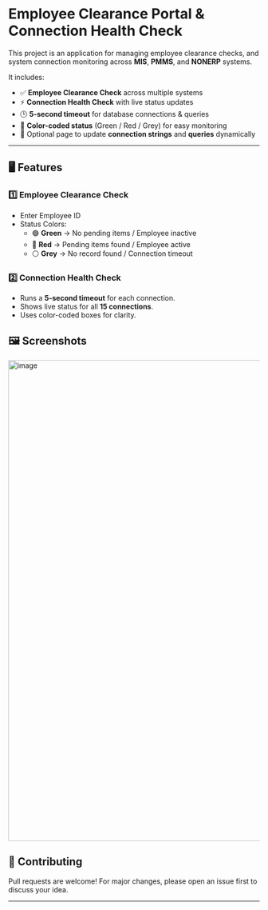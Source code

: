 
# Employee Clearance Portal & Connection Health Check

This project is an application for managing employee clearance checks, and system connection monitoring across **MIS**, **PMMS**, and **NONERP** systems.

It includes:
- ✅ **Employee Clearance Check** across multiple systems
- ⚡ **Connection Health Check** with live status updates
- 🕒 **5-second timeout** for database connections & queries
- 🎨 **Color-coded status** (Green / Red / Grey) for easy monitoring
- 📝 Optional page to update **connection strings** and **queries** dynamically

---

## 🖥️ Features

### 1️⃣ Employee Clearance Check
- Enter Employee ID 
- Status Colors:
  - 🟢 **Green** → No pending items / Employee inactive
  - 🔴 **Red** → Pending items found / Employee active
  - ⚪ **Grey** → No record found / Connection timeout

### 2️⃣ Connection Health Check
- Runs a **5-second timeout** for each connection.
- Shows live status for all **15 connections**.
- Uses color-coded boxes for clarity.

## 🖼️ Screenshots
<img width="1915" height="962" alt="image" src="https://github.com/user-attachments/assets/1a7080a6-2711-4c84-a69b-2242b21ee46e" />

## 🤝 Contributing
Pull requests are welcome! For major changes, please open an issue first to discuss your idea.

---

